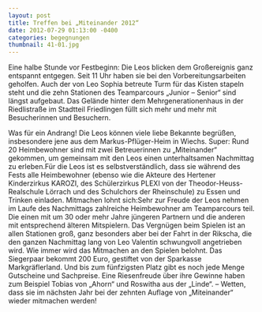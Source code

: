 ```yaml
---
layout: post
title: Treffen bei „Miteinander 2012“
date: 2012-07-29 01:13:00 -0400
categories: begegnungen
thumbnail: 41-01.jpg
---
```

Eine halbe Stunde vor Festbeginn: Die Leos blicken dem Großereignis ganz entspannt entgegen. Seit 11 Uhr haben sie bei den Vorbereitungsarbeiten geholfen. Auch der von Leo Sophia betreute Turm für das Kisten stapeln steht und die zehn Stationen des Teamparcours „Junior – Senior“ sind längst aufgebaut. Das Gelände hinter dem Mehrgenerationenhaus in der Riedlistraße im Stadtteil Friedlingen füllt sich mehr und mehr mit Besucherinnen und Besuchern.

Was für ein Andrang! Die Leos können viele liebe Bekannte begrüßen, insbesondere jene aus dem Markus-Pflüger-Heim in Wiechs. Super: Rund 20 Heimbewohner sind mit zwei Betreuerinnen zu „Miteinander“ gekommen, um gemeinsam mit den Leos einen unterhaltsamen Nachmittag zu erleben.Für die Leos ist es selbstverständlich, dass sie während des Fests alle Heimbewohner (ebenso wie die Akteure des Hertener Kinderzirkus KAROZI, des Schülerzirkus PLEXI von der Theodor-Heuss-Realschule Lörrach und des Schulchors der Rheinschule) zu Essen und Trinken einladen. Mitmachen lohnt sich:Sehr zur Freude der Leos nehmen im Laufe des Nachmittags zahlreiche Heimbewohner am Teamparcours teil. Die einen mit um 30 oder mehr Jahre jüngeren Partnern und die anderen mit entsprechend älteren Mitspielern. Das Vergnügen beim Spielen ist an allen Stationen groß, ganz besonders aber bei der Fahrt in der Rikscha, die den ganzen Nachmittag lang von Leo Valentin schwungvoll angetrieben wird. Wie immer wird das Mitmachen an den Spielen belohnt. Das Siegerpaar bekommt 200 Euro, gestiftet von der Sparkasse Markgräflerland. Und bis zum fünfzigsten Platz gibt es noch jede Menge Gutscheine und Sachpreise. Eine Riesenfreude über ihre Gewinne haben zum Beispiel Tobias von „Ahorn“ und Roswitha aus der „Linde“. – Wetten, dass sie im nächsten Jahr bei der zehnten Auflage von „Miteinander“ wieder mitmachen werden!